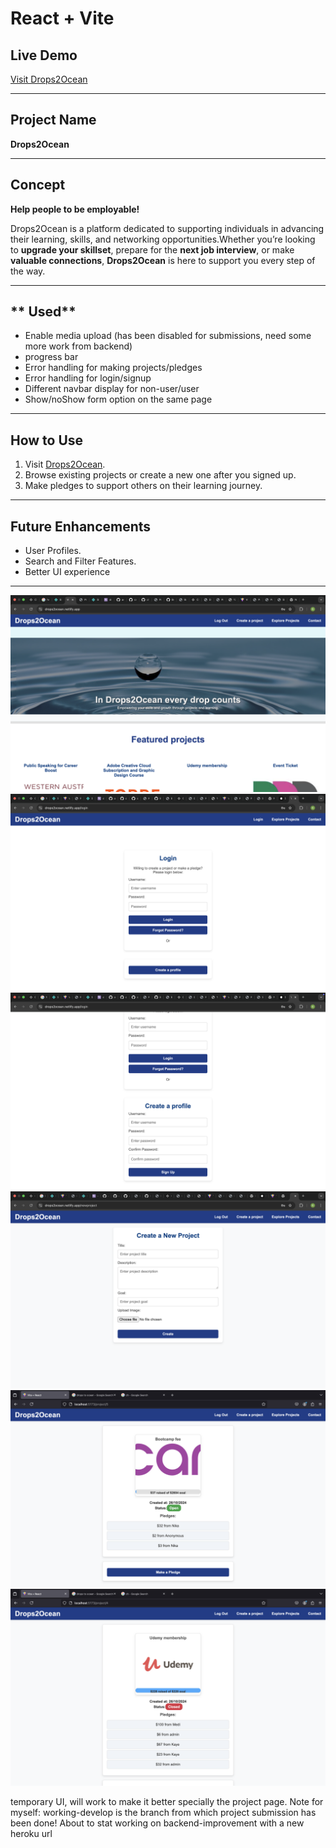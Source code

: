 # React + Vite

## Live Demo

[Visit Drops2Ocean](https://drops2ocean.netlify.app/)

---

## **Project Name**

**Drops2Ocean**

---

## **Concept**

**Help people to be employable!**

Drops2Ocean is a platform dedicated to supporting individuals in advancing their learning, skills, and networking opportunities.Whether you’re looking to **upgrade your skillset**, prepare for the **next job interview**, or make **valuable connections**, **Drops2Ocean** is here to support you every step of the way.

---

## ** Used**

- Enable media upload (has been disabled for submissions, need some more work from backend)
- progress bar
- Error handling for making projects/pledges
- Error handling for login/signup
- Different navbar display for non-user/user
- Show/noShow form option on the same page

---

## **How to Use**

1. Visit [Drops2Ocean](https://drops2ocean.netlify.app/).
2. Browse existing projects or create a new one after you signed up.
3. Make pledges to support others on their learning journey.

---

## **Future Enhancements**

- User Profiles.
- Search and Filter Features.
- Better UI experience

---

![Homepage](screenshots/homepage-for-users.png)
![Login Page](screenshots/login-page.png)
![Sign-Up Page](screenshots/ShowSignup.png)
![Create Project Page](screenshots/create-project-page.png)
![Project Card - Open](screenshots/project-page-open-status.png)
![Project Card - Closed](screenshots/project-page-closed-status.png)

temporary UI, will work to make it better specially the project page.
Note for myself: working-develop is the branch from which project submission has been done!
About to stat working on backend-improvement with a new heroku url

